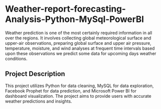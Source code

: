 # Weather-report-forecasting-Analysis-Python-MySql-PowerBI

Weather prediction is one of the most certainly required information in all over the regions. It involves collecting global meteorological surface and upper-air observations, preparing global surface and upper air pressure, temperature, moisture, and wind analyses at frequent time intervals based upon these observations we predict some data for upcoming days weather conditions.

## Project Description
This project utilizes Python for data cleaning, MySQL for data exploration, Facebook Prophet for data prediction, and Microsoft Power BI for dashboard visualization. The project aims to provide users with accurate weather predictions and insights.

